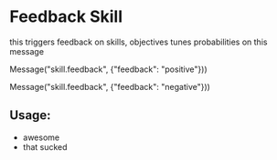 # Feedback Skill

this triggers feedback on skills, objectives tunes probabilities on this message

Message("skill.feedback", {"feedback": "positive"}))

Message("skill.feedback", {"feedback": "negative"}))

## Usage:

* awesome
* that sucked
